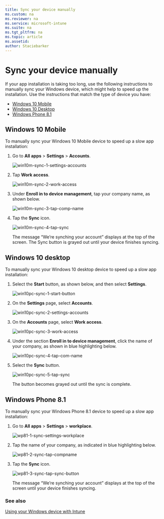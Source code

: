 ```yaml
---
title: Sync your device manually
ms.custom: na
ms.reviewer: na
ms.service: microsoft-intune
ms.suite: na
ms.tgt_pltfrm: na
ms.topic: article
ms.assetid: 
author: Staciebarker
---
```


# Sync your device manually
If your app installation is taking too long, use the following instructions to manually sync your Windows device, which might help to speed up the installation. Use the instructions that match the type of device you have:

* [Windows 10 Mobile](#windows-10-mobile)
* [Windows 10 Desktop](#windows-10-desktop)
* [Windows Phone 8.1](#windows-phone-8\.1)


## Windows 10 Mobile
To manually sync your Windows 10 Mobile device to speed up a slow app installation:

1. Go to **All apps** > **Settings** > **Accounts**.

    ![win10m-sync-1-settings-accounts](./media/win10m-sync-1-settings-accounts.png)
    
2. Tap **Work access**.

    ![win10m-sync-2-work-access](./media/win10m-sync-2-work-access.png)
    
3. Under **Enroll in to device management**, tap your company name, as shown below.

    ![win10m-sync-3-tap-comp-name](./media/win10m-sync-3-tap-comp-name.png)
    
4. Tap the **Sync** icon.

    ![win10m-sync-4-tap-sync](./media/win10m-sync-4-tap-sync.png)
    
    The message “We’re synching your account” displays at the top of the screen. The Sync button is grayed out until your device finishes syncing.

## Windows 10 desktop
To manually sync your Windows 10 desktop device to speed up a slow app installation:

1. Select the **Start** button, as shown below, and then select **Settings**.

    ![win10pc-sync-1-start-button](./media/win10pc-sync-1-start-button.png)
    
2. On the **Settings** page, select **Accounts**.
 
    ![win10pc-sync-2-settings-accounts](./media/win10pc-sync-2-settings-accounts.png)
    
3. On the **Accounts** page, select **Work access**.
    
    ![win10pc-sync-3-work-access](./media/win10pc-sync-3-work-access.png)
    
4. Under the section **Enroll in to device management**, click the name of your company, as shown in blue highlighting below.
    
    ![win10pc-sync-4-tap-com-name](./media/win10pc-sync-4-tap-com-name.png)
   
5. Select the **Sync** button.
    
    ![win10pc-sync-5-tap-sync](./media/win10pc-sync-5-tap-sync.png)
   
   The button becomes grayed out until the sync is complete.

## Windows Phone 8.1
To manually sync your Windows Phone 8.1 device to speed up a slow app installation:

1. Go to **All apps** > **Settings** > **workplace**.

    ![wp81-1-sync-settings-workplace](./media/wp81-1-sync-settings-workplace.png)
    
2. Tap the name of your company, as indicated in blue highlighting below.

    ![wp81-2-sync-tap-compname](./media/wp81-2-sync-tap-compname.png)
   
3. Tap the **Sync** icon.

    ![wp81-3-sync-tap-sync-button](./media/wp81-3-sync-tap-sync-button.png)
    
   The message “We’re synching your account” displays at the top of the screen until your device finishes syncing.


### See also
[Using your Windows device with Intune](using-your-windows-device-with-intune.md)
